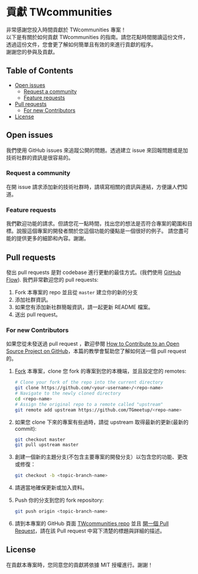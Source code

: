 # 貢獻 TWcommunities

非常感謝您投入時間貢獻於 TWcommunities 專案！  
以下是有關於如何貢獻 TWcommunities 的指南。請您花點時間閱讀這份文件，透過這份文件，您會更了解如何簡單且有效的來進行貢獻的程序。  
謝謝您的參與及貢獻。


## Table of Contents

- [Open issues](#open-issues)
    - [Request a community](#request-a-community)
    - [Feature requests](#feature-requests)
- [Pull requests](#pull-requests)
    - [For new Contributors](#for-new-contributors)
- [License](#license)

## Open issues

我們使用 GitHub issues 來追蹤公開的問題。透過建立 issue 來回報問題或是加技術社群的資訊是很容易的。

### Request a community

在開 issue 請求添加新的技術社群時，請填寫相關的資訊與連結，方便讓人們知道。

### Feature requests

我們歡迎功能的請求。但請您花一點時間，找出您的想法是否符合專案的範圍和目標。說服這個專案的開發者關於您這個功能的優點是一個很好的例子。 請您盡可能的提供更多的細節和內容。謝謝。

## Pull requests

發出 pull requests 是對 codebase 進行更動的最佳方式。(我們使用 [GitHub Flow](https://guides.github.com/introduction/flow/index.html)). 我們非常歡迎您的 pull requests:

1. Fork 本專案的 repo 並且從 `master` 建立你的新的分支
2. 添加社群資訊。
3. 如果您有添加新社群簡報資訊，請一起更新 README 檔案。
4. 送出 pull request。

### For new Contributors

如果您從未發送過 pull request ，歡迎參閱 [How to Contribute to an Open Source Project on GitHub](https://egghead.io/series/how-to-contribute-to-an-open-source-project-on-github)，本篇的教學會幫助您了解如何送一個 pull request 的。

1. [Fork](http://help.github.com/fork-a-repo/) 本專案，clone 您 fork 的專案到您的本機端，並且設定您的 remotes:

   ```bash
   # Clone your fork of the repo into the current directory
   git clone https://github.com/<your-username>/<repo-name>
   # Navigate to the newly cloned directory
   cd <repo-name>
   # Assign the original repo to a remote called "upstream"
   git remote add upstream https://github.com/TGmeetup/<repo-name>
   ```

2. 如果您 clone 下來的專案有些過時，請從 upstream 取得最新的更新(最新的 commit):

   ```bash
   git checkout master
   git pull upstream master
   ```

3. 創建一個新的主題分支(不包含主要專案的開發分支）以包含您的功能、更改或修復：

   ```bash
   git checkout -b <topic-branch-name>
   ```

4. 請適當地確保更新或加入資料。

5. Push 你的分支到您的 fork repository:

   ```bash
   git push origin <topic-branch-name>
   ```

6. 請到本專案的 GitHub 頁面 [TWcommunities repo](https://github.com/TGmeetup/TWcommunities) 並且 [開一個 Pull Request](https://help.github.com/articles/using-pull-requests/)，請在該 Pull request 中寫下清楚的標題與詳細的描述。

## License
在貢獻本專案時，您同意您的貢獻將依據 MIT 授權進行。謝謝！


